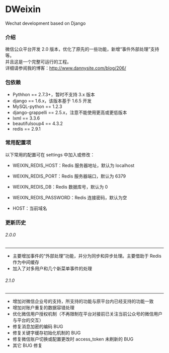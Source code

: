 # DWeixin
Wechat development based on Django

### 介绍

微信公众平台开发 2.0 版本，优化了原先的一些功能，新增“事件外部处理”支持等。  
并且这是一个完整可运行的工程。  
详细请参阅我的博客：http://www.dannysite.com/blog/206/

### 包依赖

* Pythhon == 2.7.3+，暂时不支持 3.x 版本
* django == 1.6.x，该版本基于 1.6.5 开发
* MySQL-python == 1.2.3
* django-grappelli == 2.5.x，注意不能使用更高或更低版本
* lxml == 3.3.6
* beautifulsoup4 == 4.3.2
* redis == 2.9.1

### 常用配置项

以下常用的配置可在 settings 中加入或修改：

* WEIXIN_REDIS_HOST：Redis 服务器地址，默认为 localhost
* WEIXIN_REDIS_PORT：Redis 服务器端口，默认为 6379
* WEIXIN_REDIS_DB：Redis 数据库号，默认为 0
* WEIXIN_REDIS_PASSWORD：Redis 连接密码，默认为空

* HOST：当前域名

### 更新历史

###### 2.0.0
---

* 主要增加事件的“外部处理”功能，并分为同步和异步处理。主要借助于 Redis 作为中间缓存
* 加入了对多用户和几个新菜单事件的处理

###### 2.1.0
---

* 增加对微信企业号的支持，所支持的功能与原平台内已经支持的功能一致
* 增加对账户重复的数据容错处理
* 优化微信用户授权机制（不再限制在平台对接前已关注当前公众号的微信用户与平台的交互）
* 修复消息加密的编码 BUG
* 修复关键字缓存初始化机制的 BUG
* 修复微信账户切换或配置更改时 access_token 未刷新的 BUG
* 其它 BUG 修复
